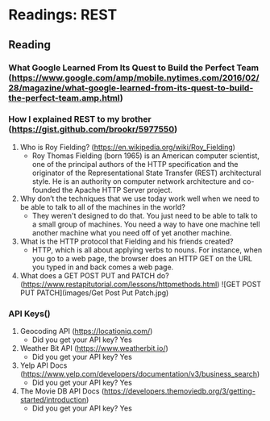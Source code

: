 # Readings: REST

##  Reading

###  What Google Learned From Its Quest to Build the Perfect Team (https://www.google.com/amp/mobile.nytimes.com/2016/02/28/magazine/what-google-learned-from-its-quest-to-build-the-perfect-team.amp.html)

###  How I explained REST to my brother (https://gist.github.com/brookr/5977550)
1.  Who is Roy Fielding?  (https://en.wikipedia.org/wiki/Roy_Fielding)
    -  Roy Thomas Fielding (born 1965) is an American computer scientist, one of the principal authors of the HTTP specification and the originator of the Representational State Transfer (REST) architectural style. He is an authority on computer network architecture and co-founded the Apache HTTP Server project.
2.  Why don’t the techniques that we use today work well when we need to be able to talk to all of the machines in the world?
    -  They weren't designed to do that.  You just need to be able to talk to a small group of machines.  You need a way to have one machine tell another machine what you need off of yet another machine.
3.  What is the HTTP protocol that Fielding and his friends created?
    -  HTTP, which is all about applying verbs to nouns.  For instance, when you go to a web page, the browser does an HTTP GET on the URL you typed in and back comes a web page.
4.  What does a GET POST PUT and PATCH do? (https://www.restapitutorial.com/lessons/httpmethods.html)
![GET POST PUT PATCH](images/Get Post Put Patch.jpg)
    

###  API Keys()

1.  Geocoding API (https://locationiq.com/)
    -  Did you get your API key?  Yes
2.  Weather Bit API (https://www.weatherbit.io/)
    -  Did you get your API key?  Yes
3.  Yelp API Docs (https://www.yelp.com/developers/documentation/v3/business_search)
    -  Did you get your API key?  Yes
4.  The Movie DB API Docs (https://developers.themoviedb.org/3/getting-started/introduction)
    -  Did you get your API key?  Yes